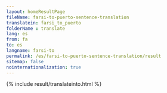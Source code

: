 ```yaml
---
layout: homeResultPage
fileName: farsi-to-puerto-sentence-translation
translatein: farsi_to_puerto
folderName : translate
lang: es
from: fa
to: es
langname: farsi-to
permalink: /es/farsi-to-puerto-sentence-translation/result
sitemap: false
nointernationalization: true
---
```

{% include result/translateinto.html %}

<script src="/js/result/translation.js" data-foldername="{{page.folderName}}" data-lang="{{page.lang}}"></script>

